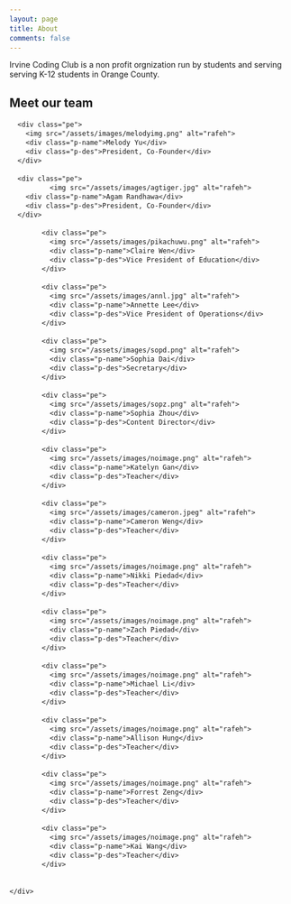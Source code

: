 ```yaml
---
layout: page
title: About
comments: false
---
```


Irvine Coding Club is a non profit orgnization run by students and serving serving K-12 students in Orange County.

<div class="team-section">
  <div class="inner-width">
    <h2>Meet our team </h2>
    <div class="pers">

      <div class="pe">
        <img src="/assets/images/melodyimg.png" alt="rafeh">
        <div class="p-name">Melody Yu</div>
        <div class="p-des">President, Co-Founder</div>
      </div>

      <div class="pe">
              <img src="/assets/images/agtiger.jpg" alt="rafeh">
        <div class="p-name">Agam Randhawa</div>
        <div class="p-des">President, Co-Founder</div>
      </div>

            <div class="pe">
              <img src="/assets/images/pikachuwu.png" alt="rafeh">
              <div class="p-name">Claire Wen</div>
              <div class="p-des">Vice President of Education</div>
            </div>

            <div class="pe">
              <img src="/assets/images/annl.jpg" alt="rafeh">
              <div class="p-name">Annette Lee</div>
              <div class="p-des">Vice President of Operations</div>
            </div>

            <div class="pe">
              <img src="/assets/images/sopd.png" alt="rafeh">
              <div class="p-name">Sophia Dai</div>
              <div class="p-des">Secretary</div>
            </div>

            <div class="pe">
              <img src="/assets/images/sopz.png" alt="rafeh">
              <div class="p-name">Sophia Zhou</div>
              <div class="p-des">Content Director</div>
            </div>

            <div class="pe">
              <img src="/assets/images/noimage.png" alt="rafeh">
              <div class="p-name">Katelyn Gan</div>
              <div class="p-des">Teacher</div>
            </div>

            <div class="pe">
              <img src="/assets/images/cameron.jpeg" alt="rafeh">
              <div class="p-name">Cameron Weng</div>
              <div class="p-des">Teacher</div>
            </div>

            <div class="pe">
              <img src="/assets/images/noimage.png" alt="rafeh">
              <div class="p-name">Nikki Piedad</div>
              <div class="p-des">Teacher</div>
            </div>

            <div class="pe">
              <img src="/assets/images/noimage.png" alt="rafeh">
              <div class="p-name">Zach Piedad</div>
              <div class="p-des">Teacher</div>
            </div>

            <div class="pe">
              <img src="/assets/images/noimage.png" alt="rafeh">
              <div class="p-name">Michael Li</div>
              <div class="p-des">Teacher</div>
            </div>

            <div class="pe">
              <img src="/assets/images/noimage.png" alt="rafeh">
              <div class="p-name">Allison Hung</div>
              <div class="p-des">Teacher</div>
            </div>

            <div class="pe">
              <img src="/assets/images/noimage.png" alt="rafeh">
              <div class="p-name">Forrest Zeng</div>
              <div class="p-des">Teacher</div>
            </div>

            <div class="pe">
              <img src="/assets/images/noimage.png" alt="rafeh">
              <div class="p-name">Kai Wang</div>
              <div class="p-des">Teacher</div>
            </div>


    </div>
  </div>
</div>
